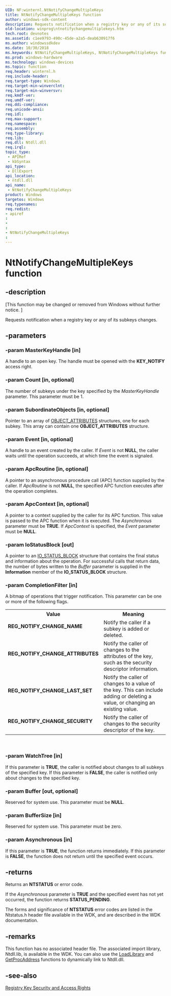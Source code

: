 ```yaml
---
UID: NF:winternl.NtNotifyChangeMultipleKeys
title: NtNotifyChangeMultipleKeys function
author: windows-sdk-content
description: Requests notification when a registry key or any of its subkeys changes.
old-location: winprog\ntnotifychangemultiplekeys.htm
tech.root: devnotes
ms.assetid: c1ee9793-490c-45de-a2a5-deab630917f6
ms.author: windowssdkdev
ms.date: 10/30/2018
ms.keywords: NtNotifyChangeMultipleKeys, NtNotifyChangeMultipleKeys function [Windows API], REG_NOTIFY_CHANGE_ATTRIBUTES, REG_NOTIFY_CHANGE_LAST_SET, REG_NOTIFY_CHANGE_NAME, REG_NOTIFY_CHANGE_SECURITY, base.ntnotifychangemultiplekeys, winprog.ntnotifychangemultiplekeys, winternl/NtNotifyChangeMultipleKeys
ms.prod: windows-hardware
ms.technology: windows-devices
ms.topic: function
req.header: winternl.h
req.include-header: 
req.target-type: Windows
req.target-min-winverclnt: 
req.target-min-winversvr: 
req.kmdf-ver: 
req.umdf-ver: 
req.ddi-compliance: 
req.unicode-ansi: 
req.idl: 
req.max-support: 
req.namespace: 
req.assembly: 
req.type-library: 
req.lib: 
req.dll: Ntdll.dll
req.irql: 
topic_type:
 - APIRef
 - kbSyntax
api_type:
 - DllExport
api_location:
 - ntdll.dll
api_name:
 - NtNotifyChangeMultipleKeys
product: Windows
targetos: Windows
req.typenames: 
req.redist: 
- apiref
: 
- 
: 
- NtNotifyChangeMultipleKeys
: 
---
```


# NtNotifyChangeMultipleKeys function


## -description


<p class="CCE_Message">[This function may be changed or removed from Windows without further notice. ]

Requests notification when a registry key or any of its subkeys changes. 


## -parameters




### -param MasterKeyHandle [in]

A handle to an open key. The handle must be opened with the <b>KEY_NOTIFY</b> access right.


### -param Count [in, optional]

The number of subkeys under the key specified by the <i>MasterKeyHandle</i> parameter. This parameter must be 1.


### -param SubordinateObjects [in, optional]

Pointer to an array of <a href="https://msdn.microsoft.com/08f5a141-abce-4890-867c-5fe8c4239905">OBJECT_ATTRIBUTES</a> structures, one for each subkey.   This array can contain one <b>OBJECT_ATTRIBUTES</b> structure.


### -param Event [in, optional]

A handle to an event created by the caller. If <i>Event</i> is not <b>NULL</b>, the caller waits until the operation succeeds, at which time the event is signaled. 


### -param ApcRoutine [in, optional]

A pointer to an asynchronous procedure call (APC) function supplied by the caller. If <i>ApcRoutine</i> is not <b>NULL</b>, the specified APC function executes after the operation completes. 


### -param ApcContext [in, optional]

A pointer to a context supplied by the caller for its APC function. This value is passed to the APC function when it is executed. The <i>Asynchronous</i> parameter must be <b>TRUE</b>. If <i>ApcContext</i> is specified, the <i>Event</i> parameter must be <b>NULL</b>.


### -param IoStatusBlock [out]

A pointer to an <a href="https://msdn.microsoft.com/1ce2b1d0-a8b2-4a05-8895-e13802690a7b">IO_STATUS_BLOCK</a> structure that contains the final status and information about the operation. For successful calls that return data, the number of bytes written to the <i>Buffer</i> parameter is supplied in the <b>Information</b> member of the <b>IO_STATUS_BLOCK</b> structure.


### -param CompletionFilter [in]

A bitmap of operations that trigger notification. This parameter can be one or more of the following flags.

<table>
<tr>
<th>Value</th>
<th>Meaning</th>
</tr>
<tr>
<td width="40%"><a id="REG_NOTIFY_CHANGE_NAME_"></a><a id="reg_notify_change_name_"></a><dl>
<dt><b>REG_NOTIFY_CHANGE_NAME </b></dt>
</dl>
</td>
<td width="60%">
Notify the caller if a subkey is added or deleted. 

</td>
</tr>
<tr>
<td width="40%"><a id="REG_NOTIFY_CHANGE_ATTRIBUTES_"></a><a id="reg_notify_change_attributes_"></a><dl>
<dt><b>REG_NOTIFY_CHANGE_ATTRIBUTES </b></dt>
</dl>
</td>
<td width="60%">
Notify the caller of changes to the attributes of the key, such as the security descriptor information. 

</td>
</tr>
<tr>
<td width="40%"><a id="REG_NOTIFY_CHANGE_LAST_SET_"></a><a id="reg_notify_change_last_set_"></a><dl>
<dt><b>REG_NOTIFY_CHANGE_LAST_SET </b></dt>
</dl>
</td>
<td width="60%">
Notify the caller of changes to a value of the key. This can include adding or deleting a value, or changing an existing value. 

</td>
</tr>
<tr>
<td width="40%"><a id="REG_NOTIFY_CHANGE_SECURITY_"></a><a id="reg_notify_change_security_"></a><dl>
<dt><b>REG_NOTIFY_CHANGE_SECURITY </b></dt>
</dl>
</td>
<td width="60%">
Notify the caller of changes to the security descriptor of the key.

</td>
</tr>
</table>
 


### -param WatchTree [in]

If this parameter is <b>TRUE</b>, the caller is notified about changes to all subkeys of the specified key. If this parameter is <b>FALSE</b>, the caller is notified only about changes to the specified key.


### -param Buffer [out, optional]

Reserved for system use. This parameter must be <b>NULL</b>.


### -param BufferSize [in]

Reserved for system use. This parameter must be zero.


### -param Asynchronous [in]

If this parameter is <b>TRUE</b>, the function returns immediately. If this parameter is <b>FALSE</b>, the function does not return until the specified event occurs.


## -returns



Returns an <b>NTSTATUS</b> or error code.

If the <i>Asynchronous</i> parameter is <b>TRUE</b> and the specified event has not yet occurred, the function returns <b>STATUS_PENDING</b>.

The forms and significance of <b>NTSTATUS</b> error codes are listed in the Ntstatus.h header file available in the WDK, and are described in the WDK documentation.




## -remarks



This function has no associated header file. The associated import library, Ntdll.lib, is available in the WDK. You can also use the <a href="https://msdn.microsoft.com/191fcbd8-4542-4cad-955e-6951f3005fc5">LoadLibrary</a> and <a href="https://msdn.microsoft.com/e425948c-5588-4a4f-994c-4e608af18439">GetProcAddress</a> functions to dynamically link to Ntdll.dll.




## -see-also




<a href="https://msdn.microsoft.com/266d5c8e-1bcd-48e5-bc06-2fbc956d8658">Registry Key Security and Access Rights</a>
 

 

